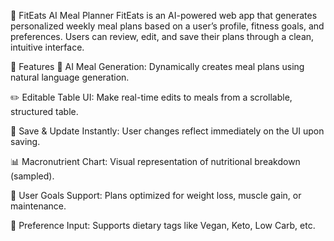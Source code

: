 🥗 FitEats AI Meal Planner
FitEats is an AI-powered web app that generates personalized weekly meal plans based on a user’s profile, fitness goals, and preferences. Users can review, edit, and save their plans through a clean, intuitive interface.

🚀 Features
  🧠 AI Meal Generation: Dynamically creates meal plans using natural language generation.
  
  ✏️ Editable Table UI: Make real-time edits to meals from a scrollable, structured table.
  
  💾 Save & Update Instantly: User changes reflect immediately on the UI upon saving.
  
  📊 Macronutrient Chart: Visual representation of nutritional breakdown (sampled).
  
  🎯 User Goals Support: Plans optimized for weight loss, muscle gain, or maintenance.
  
  💬 Preference Input: Supports dietary tags like Vegan, Keto, Low Carb, etc.
